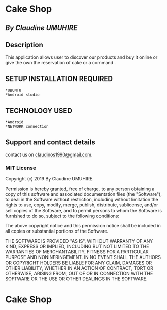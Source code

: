 # Cake Shop

## *By Claudine UMUHIRE*

## Description

This application allows user to discover our products and buy it online or give the own the reservation of cake or a command .

## SETUP INSTALLATION REQUIRED
    *UBUNTU
    *Android studio

 ## TECHNOLOGY USED

    *Android
    *NETWORK connection


## Support and contact details
contact us on claudinos1990@gmail.com.

### MIT License
 Copyright (c) 2019 By Claudine UMUHIRE.

Permission is hereby granted, free of charge, to any person obtaining a copy of this software and associated documentation files (the "Software"), to deal in the Software without restriction, including without limitation the rights to use, copy, modify, merge, publish, distribute, sublicense, and/or sell copies of the Software, and to permit persons to whom the Software is furnished to do so, subject to the following conditions:

The above copyright notice and this permission notice shall be included in all copies or substantial portions of the Software.

THE SOFTWARE IS PROVIDED "AS IS", WITHOUT WARRANTY OF ANY KIND, EXPRESS OR IMPLIED, INCLUDING BUT NOT LIMITED TO THE WARRANTIES OF MERCHANTABILITY, FITNESS FOR A PARTICULAR PURPOSE AND NONINFRINGEMENT. IN NO EVENT SHALL THE AUTHORS OR COPYRIGHT HOLDERS BE LIABLE FOR ANY CLAIM, DAMAGES OR OTHER LIABILITY, WHETHER IN AN ACTION OF CONTRACT, TORT OR OTHERWISE, ARISING FROM, OUT OF OR IN CONNECTION WITH THE SOFTWARE OR THE USE OR OTHER DEALINGS IN THE SOFTWARE.
# Cake Shop

